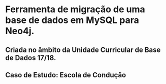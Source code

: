# Ferramenta de migração de uma base de dados em MySQL para Neo4j.
## Criada no âmbito da Unidade Curricular de Base de Dados 17/18.
## Caso de Estudo: Escola de Condução